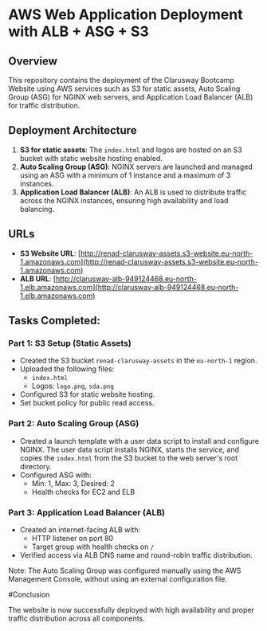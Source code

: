 
# AWS Web Application Deployment with ALB + ASG + S3

## Overview
This repository contains the deployment of the Clarusway Bootcamp Website using AWS services such as S3 for static assets, Auto Scaling Group (ASG) for NGINX web servers, and Application Load Balancer (ALB) for traffic distribution.

## Deployment Architecture
1. **S3 for static assets**: The `index.html` and logos are hosted on an S3 bucket with static website hosting enabled.
2. **Auto Scaling Group (ASG)**: NGINX servers are launched and managed using an ASG with a minimum of 1 instance and a maximum of 3 instances.
3. **Application Load Balancer (ALB)**: An ALB is used to distribute traffic across the NGINX instances, ensuring high availability and load balancing.

## URLs
- **S3 Website URL**: [http://renad-clarusway-assets.s3-website.eu-north-1.amazonaws.com](http://renad-clarusway-assets.s3-website.eu-north-1.amazonaws.com)
- **ALB URL**: [http://clarusway-alb-949124468.eu-north-1.elb.amazonaws.com](http://clarusway-alb-949124468.eu-north-1.elb.amazonaws.com)

## Tasks Completed:
### Part 1: S3 Setup (Static Assets)
- Created the S3 bucket `renad-clarusway-assets` in the `eu-north-1` region.
- Uploaded the following files:
  - `index.html`
  - Logos: `logo.png`, `sda.png`
- Configured S3 for static website hosting.
- Set bucket policy for public read access.

### Part 2: Auto Scaling Group (ASG)
- Created a launch template with a user data script to install and configure NGINX. The user data script installs NGINX, starts the service, and copies the `index.html` from the S3 bucket to the web server's root directory.
- Configured ASG with:
  - Min: 1, Max: 3, Desired: 2
  - Health checks for EC2 and ELB
  
### Part 3: Application Load Balancer (ALB)
- Created an internet-facing ALB with:
  - HTTP listener on port 80
  - Target group with health checks on `/`
- Verified access via ALB DNS name and round-robin traffic distribution.

Note: The Auto Scaling Group was configured manually using the AWS Management Console, without using an external configuration file.

#Conclusion

The website is now successfully deployed with high availability and proper traffic distribution across all components.
